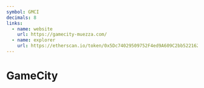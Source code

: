 ```yaml
---
symbol: GMCI
decimals: 8
links:
  - name: website
    url: https://gamecity-muezza.com/
  - name: explorer
    url: https://etherscan.io/token/0x5Dc74029509752F4ed9A609C2bb52216275E4c1D
---
```


# GameCity
